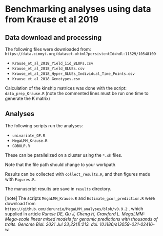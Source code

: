 # Benchmarking analyses using data from Krause et al 2019

## Data download and processing
The following files were downloaded from: `https://data.cimmyt.org/dataset.xhtml?persistentId=hdl:11529/10548109`

- `Krause_et_al_2018_Yield_iid_BLUPs.csv`
- `Krause_et_al_2018_Yield_BLUEs.csv`
- `Krause_et_al_2018_Hyper_BLUEs_Individual_Time_Points.csv`
- `Krause_et_al_2018_Genotypes.csv`

Calculation of the kinship matrices was done with the script: `data_prep_Krause.R` (note the commented lines must be run one time to generate the K matrix)

## Analyses

The following scripts run the analyses:
- `univariate_GP.R`
- `MegaLMM_Krause.R`
- `GOBULP.R`

These can be parallelized on a cluster using the `*.sh` files.

Note that the file path should change to your workpath.

Results can be collected with `collect_results.R`, and then figures made with `Figures.R`.

The manuscript results are save in `results` directory.


[note] The scripts `MegaLMM_Krause.R` and `Estimate_gcor_prediction.R` were download from `https://github.com/deruncie/MegaLMM_analyses/blob/v0.9.2` , which supplied in article *Runcie DE, Qu J, Cheng H, Crawford L. MegaLMM: Mega-scale linear mixed models for genomic predictions with thousands of traits. Genome Biol. 2021 Jul 23;22(1):213. doi: 10.1186/s13059-021-02416-w.*
